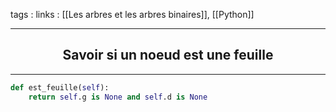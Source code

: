 tags : 
links : [[Les arbres et les arbres binaires]], [[Python]]

****

<h2 style="text-align: center;"> Savoir si un noeud est une feuille </h2>

****


```python
def est_feuille(self):
	return self.g is None and self.d is None
```